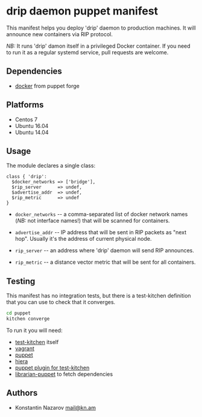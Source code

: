 # drip daemon puppet manifest

This manifest helps you deploy 'drip' daemon to production machines.
It will announce new containers via RIP protocol.

*NB:* It runs 'drip' damon itself in a privileged Docker container.
If you need to run it as a regular systemd service, pull requests are welcome.

## Dependencies

* [docker](https://forge.puppet.com/garethr/docker) from puppet forge

## Platforms

* Centos 7
* Ubuntu 16.04
* Ubuntu 14.04


## Usage

The module declares a single class:

``` puppet
class { 'drip':
  $docker_networks => ['bridge'],
  $rip_server      => undef,
  $advertise_addr  => undef,
  $rip_metric      => undef
}
```

* `docker_networks` -- a comma-separated list of docker network names
(*NB:* not interface names!) that will be scanned for containers.

* `advertise_addr` -- IP address that will be sent in RIP packets as
"next hop". Usually it's the address of current physical node.

* `rip_server` -- an address where 'drip' daemon will send RIP announces.

* `rip_metric` -- a distance vector metric that will be sent for all containers.

## Testing

This manifest has no integration tests, but there is a test-kitchen definition
that you can use to check that it converges.

``` bash
cd puppet
kitchen converge
```

To run it you will need:

* [test-kitchen](http://kitchen.ci) itself
* [vagrant](http://vagrantup.com)
* [puppet](https://puppet.com)
* [hiera](https://github.com/puppetlabs/hiera)
* [puppet plugin for test-kitchen](https://github.com/neillturner/kitchen-puppet)
* [librarian-puppet](http://librarian-puppet.com) to fetch dependencies

## Authors

* Konstantin Nazarov <mail@kn.am>
